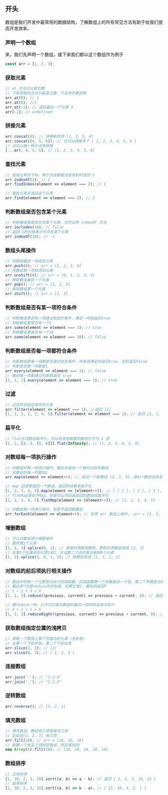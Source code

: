 ## 开头

数组是我们开发中最常用的数据结构，了解数组上的所有常见方法有助于给我们提高开发效率。

### 声明一个数组

来，我们先声明一个数组，接下来我们都以这个数组作为例子

```js
const arr = [1, 2, 3];
```

### 获取元素

```js
// at 方法可以是负数
// 下标获取的方式只能是正数，不支持负数获取
arr.at(0); // 1
arr.at(0); //1
arr.at(-1); // 返回最后一个元素 3
arr[-1]; // undefined
```

### 拼接元素

```js
arr.concat(4); // 拼接新的项 [1, 2, 3, 4]
arr.concat([4, 5, 6]); // 也可以拼接多个 [ 1, 2, 3, 4, 5, 6 ]
// 也可以换一种方式来拼接
[...arr, 4, 5, 6]; // [1, 2, 3, 4, 5, 6]
```

### 查找元素

```js
// 查找元素的下标，两个方法都是没查找到时返回-1
arr.indexOf(2); // 1
arr.findIndex(element => element === 2); // 1

// 查找元素并返回这个元素
arr.find(element => element === 2); // 2
```

### 判断数组是否包含某个元素

```js
// 判断数组里是否包含某个元素，也可以用 indexOf 方法
arr.includes(10); // false
// 返回-1的时候表示不存在某个元素
arr.indexOf(10); // -1
```

### 数组头尾操作

```js
// 往数组最后一项追加元素
arr.push(4); // arr = [1, 2, 3, 4]
// 往数组第一项前追加元素
arr.unshift(0); // arr = [0, 1, 2, 3, 4]
// 移除数组最后一个元素
arr.pop(); // arr = [1, 2, 3]
// 移除数组第一个元素
arr.shift(); // arr = [2, 3]
```

### 判断数组是否有某一项符合条件

```js
// 判断数组是否有一项通过给定的条件，满足一项就返回true
// 判断数组里是否有一个1
arr.some(element => element === 1); // true
// 判断数组里是否有一个10
arr.some(element => element === 10); // false
```

### 判断数组是否每一项都符合条件

```js
// 判断数组里每一项都是否通过给定条件，所有项满足时返回true，否则返回false
// 判断是否每一项都是1
arr.every(element => element === 1); // false
// 数组每一项都通过判断就返回 true
[1, 1, 1].every(element => element === 1); // true
```

### 过滤

```js
// 过滤符合给定条件的元素
arr.filter(element => element === 1); //返回 [1]
[1, 1, 1, 2, 3, 4, 5].filter(element => element === 1); // 返回 [1, 1, 1]
```

### 扁平化

```js
// flat方法数组扁平化，可以将多层嵌套的数组打平为 1 层
[1, 2, [3, 4, [5, 6]]].flat(Infinity); // [1, 2, 3, 4, 5, 6]
```

### 对数组每一项执行操作

```js
// 对数组的每一项进行操作，最后并返回一个操作过后的数组
// 对数组的每一项都加1
arr.map(element => element++); // 返回一个新数组 [2, 3, 4]，原arr数组没改变

// map 回调里返回一个数组，返回的结果未扁平化
[1, 2, 3, 4, 5].map(element => [element++]); // [ [ 1 ], [ 2 ], [ 3 ], [ 4 ], [ 5 ] ]
// flatMap类似于Map，但是可以将回调返回的数组给扁平化
[1, 2, 3, 4, 5].flatMap(element => [element++]); // [1, 2, 3, 4, 5]

// 对数组每一项进行操作，但是不返回新数组
arr.forEach(element => element++); // 在原 arr 数组上操作， arr = [2, 3, 4]
```

### 增删数组

```js
// 可以对数组进行增删操作
// 删除第1个元素
[1, 2, 3].splice(0, 1); // 直接对原数组删除，删除后原数组变成 [2, 3]
// 在第3个位置添加元素1和2，方法第二个选项表示删除0个元素
[1, 2].splice(3, 0, 1, 2); // 原数组变成 [1, 2, 1, 2]
```

### 对数组的前后项执行相关操作

```js
// 数组中的每一个元素依次执行回调函数，回调函数第一个参数是前一个值，第二个参数是当前值
// 最后那个0是reduce的初始值，如果它是1，最后则返回7
// 1 + 2 + 3 = 6
[1, 2, 3].reduce((previous, current) => previous + current, 0); // 返回6

// 跟reduce一样，只不过它是从数组的最后一项向前去依次执行
// 3 + 2 + 1 = 6
[1, 2, 3].reduceRight((previous, current) => previous + current, 0); // 返回6
```

### 获取数组指定位置的浅拷贝

```js
// 获取一个数组上某个范围内的元素（浅复制）
// 从第一个下标开始，第二个下标结束
arr.slice(1, 2); // [2]
arr.slice(0, 3); // [ 1, 2, 3 ]
```

### 连接数组
```js
arr.join('-'); // "1-2-3"
arr.join('.'); // "1.2.3"
```

### 逆转数组
```js
arr.reverse(); // [3, 2, 1]
```

### 填充数组

```js
// 填充数组，数组有几项就填充几项
// 比如说[1, 2, 3] 有三项
arr.fill(10); // arr = [10, 10, 10]
// 新建一个有五个项的空数组，然后填充10
new Array(5).fill(10); // [10, 10, 10, 10, 10]
```

### 数组排序

```js
// 正序排序
[1, 10, 2, 3, 15].sort((a, b) => a - b); // 返回 [ 1, 2, 3, 10, 15 ]
// 逆序排序
[1, 10, 2, 3, 15].sort((a, b) => b - a); // [ 15, 10, 3, 2, 1 ]
```

